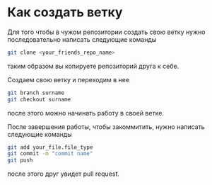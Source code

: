 # Как создать ветку
Для того чтобы в чужом репозитории создать свою ветку нужно последовательно написать следующие команды
```bash
git clone <your_friends_repo_name>
```
таким образом вы копируете репозиторий друга к себе.

Создаем свою ветку и переходим в нее
```bash
git branch surname
git checkout surname
```
после этого можно начинать работу в своей ветке.

После завершения работы, чтобы закоммитить, нужно написать следующие команды
```bash
git add your_file.file_type
git commit -m "commit name"
git push
```
после этого друг увидет pull request.
